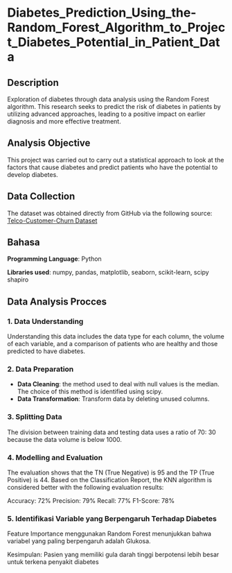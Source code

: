 # Diabetes_Prediction_Using_the-Random_Forest_Algorithm_to_Project_Diabetes_Potential_in_Patient_Data

## Description
Exploration of diabetes through data analysis using the Random Forest algorithm. This research seeks to predict the risk of diabetes in patients by utilizing advanced approaches, leading to a positive impact on earlier diagnosis and more effective treatment.

## Analysis Objective
This project was carried out to carry out a statistical approach to look at the factors that cause diabetes and predict patients who have the potential to develop diabetes.

## Data Collection
The dataset was obtained directly from GitHub via the following source: [Telco-Customer-Churn Dataset](https://github.com/arubhasy/dataset/blob/main/Telco-Customer-Churn.csv)

## Bahasa 
**Programming Language**: Python

**Libraries used**: numpy, pandas, matplotlib, seaborn, scikit-learn, scipy shapiro

## Data Analysis Procces
### 1. Data Understanding
Understanding this data includes the data type for each column, the volume of each variable, and a comparison of patients who are healthy and those predicted to have diabetes.

### 2. Data Preparation
- **Data Cleaning**: the method used to deal with null values ​​is the median. The choice of this method is identified using scipy.
- **Data Transformation**: Transform data by deleting unused columns.

### 3. Splitting Data
The division between training data and testing data uses a ratio of 70: 30 because the data volume is below 1000.

### 4. Modelling and Evaluation
The evaluation shows that the TN (True Negative) is 95 and the TP (True Positive) is 44. Based on the Classification Report, the KNN algorithm is considered better with the following evaluation results:

Accuracy: 72%
Precision: 79%
Recall: 77%
F1-Score: 78%
### 5. Identifikasi Variable yang Berpengaruh Terhadap Diabetes
Feature Importance menggunakan Random Forest menunjukkan bahwa variabel yang paling berpengaruh adalah Glukosa.

Kesimpulan: Pasien yang memiliki gula darah tinggi berpotensi lebih besar untuk terkena penyakit diabetes
